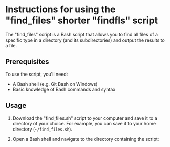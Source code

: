 # Instructions for using the "find_files" shorter "findfls" script

The "find_files" script is a Bash script that allows you to find all files of a specific type in a directory (and its subdirectories) and output the results to a file.

## Prerequisites

To use the script, you'll need:

- A Bash shell (e.g. Git Bash on Windows)
- Basic knowledge of Bash commands and syntax

## Usage

1. Download the "find_files.sh" script to your computer and save it to a directory of your choice. For example, you can save it to your home directory (`~/find_files.sh`).

2. Open a Bash shell and navigate to the directory containing the script:

